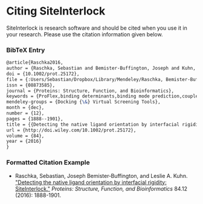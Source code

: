 # Citing SiteInterlock

SiteInterlock is research software and should be cited when you use it in your research. Please use the citation information given below.

### BibTeX Entry

```tex
@article{Raschka2016,
author = {Raschka, Sebastian and Bemister-Buffington, Joseph and Kuhn, Leslie A.},
doi = {10.1002/prot.25172},
file = {:Users/Sebastian/Dropbox/Library/Mendeley/Raschka, Bemister-Buffington, Kuhn/2016/Raschka, Bemister-Buffington, Kuhn - 2016 - Detecting the native ligand orientation by interfacial rigidity SiteInterlock.pdf:pdf},
issn = {08873585},
journal = {Proteins: Structure, Function, and Bioinformatics},
keywords = {ProFlex,binding determinants,binding mode prediction,coupled interactions,docking,flexibility,interface features,ligand stabilization of proteins,protein stability,scoring functions},
mendeley-groups = {Docking {\&} Virtual Screening Tools},
month = {dec},
number = {12},
pages = {1888--1901},
title = {{Detecting the native ligand orientation by interfacial rigidity: SiteInterlock}},
url = {http://doi.wiley.com/10.1002/prot.25172},
volume = {84},
year = {2016}
}
```




### Formatted Citation Example

- Raschka, Sebastian, Joseph Bemister‐Buffington, and Leslie A. Kuhn.
["Detecting the native ligand orientation by interfacial rigidity: SiteInterlock."](http://onlinelibrary.wiley.com/doi/10.1002/prot.25172/full)
*Proteins: Structure, Function, and Bioinformatics* 84.12 (2016): 1888-1901.
